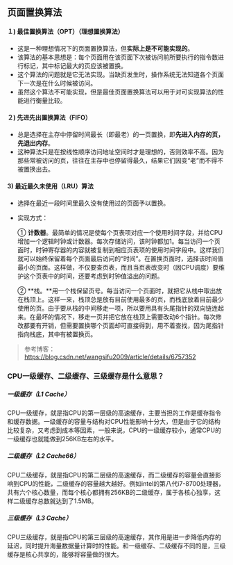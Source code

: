 ## 页面置换算法

#### １) 最佳置换算法（OPT）（理想置换算法）

- 这是一种理想情况下的页面置换算法，但**实际上是不可能实现的**。
- 该算法的基本思想是：每个页面用在该页面下次被访问前所要执行的指令数进行标记，其中标记最大的页应该被置换。
- 这个算法的问题就是它无法实现。当缺页发生时，操作系统无法知道各个页面下一次是在什么时候被访问。
- 虽然这个算法不可能实现，但是最佳页面置换算法可以用于对可实现算法的性能进行衡量比较。



#### ２) 先进先出置换算法（FIFO）

- 总是选择在主存中停留时间最长（即最老）的一页置换，即**先进入内存的页，先退出内存**。
- 这种算法只是在按线性顺序访问地址空间时才是理想的，否则效率不高。因为那些常被访问的页，往往在主存中也停留得最久，结果它们因变“老”而不得不被置换出去。



#### 3) 最近最久未使用（LRU）算法

- 选择在最近一段时间里最久没有使用过的页面予以置换。

- 实现方式：

  ① **计数器**。最简单的情况是使每个页表项对应一个使用时间字段，并给CPU增加一个逻辑时钟或计数器。每次存储访问，该时钟都加1。每当访问一个页面时，时钟寄存器的内容就被复制到相应页表项的使用时间字段中。这样我们就可以始终保留着每个页面最后访问的“时间”。在置换页面时，选择该时间值最小的页面。这样做，不仅要查页表，而且当页表改变时（因CPU调度）要维护这个页表中的时间，还要考虑到时钟值溢出的问题。

  ② **栈。**用一个栈保留页号。每当访问一个页面时，就把它从栈中取出放在栈顶上。这样一来，栈顶总是放有目前使用最多的页，而栈底放着目前最少使用的页。由于要从栈的中间移走一项，所以要用具有头尾指针的双向链连起来。在最坏的情况下，移走一页并把它放在栈顶上需要改动6个指针。每次修改都要有开销，但需要置换哪个页面却可直接得到，用不着查找，因为尾指针指向栈底，其中有被置换页。



> 参考博客：https://blog.csdn.net/wangsifu2009/article/details/6757352







### CPU一级缓存、二级缓存、三级缓存是什么意思？

##### 一级缓存（L1 Cache）

CPU一级缓存，就是指CPU的第一层级的高速缓存，主要当担的工作是缓存指令和缓存数据。一级缓存的容量与结构对CPU性能影响十分大，但是由于它的结构比较复杂，又考虑到成本等因素，一般来说，CPU的一级缓存较小，通常CPU的一级缓存也就能做到256KB左右的水平。

##### 二级缓存（L2 Cache66）

CPU二级缓存，就是指CPU的第二层级的高速缓存，而二级缓存的容量会直接影响到CPU的性能，二级缓存的容量越大越好。例如intel的第八代i7-8700处理器，共有六个核心数量，而每个核心都拥有256KB的二级缓存，属于各核心独享，这样二级缓存总数就达到了1.5MB。

##### 三级缓存（L3 Cache）

CPU三级缓存，就是指CPU的第三层级的高速缓存，其作用是进一步降低内存的延迟，同时提升海量数据量计算时的性能。和一级缓存、二级缓存不同的是，三级缓存是核心共享的，能够将容量做的很大。


